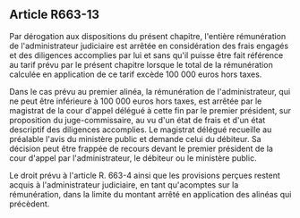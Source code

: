 Article R663-13
----
Par dérogation aux dispositions du présent chapitre, l'entière rémunération de
l'administrateur judiciaire est arrêtée en considération des frais engagés et
des diligences accomplies par lui et sans qu'il puisse être fait référence au
tarif prévu par le présent chapitre lorsque le total de la rémunération calculée
en application de ce tarif excède 100 000 euros hors taxes.

Dans le cas prévu au premier alinéa, la rémunération de l'administrateur, qui ne
peut être inférieure à 100 000 euros hors taxes, est arrêtée par le magistrat de
la cour d'appel délégué à cette fin par le premier président, sur proposition du
juge-commissaire, au vu d'un état de frais et d'un état descriptif des
diligences accomplies. Le magistrat délégué recueille au préalable l'avis du
ministère public et demande celui du débiteur. Sa décision peut être frappée de
recours devant le premier président de la cour d'appel par l'administrateur, le
débiteur ou le ministère public.

Le droit prévu à l'article R. 663-4 ainsi que les provisions perçues restent
acquis à l'administrateur judiciaire, en tant qu'acomptes sur la rémunération,
dans la limite du montant arrêté en application des alinéas qui précèdent.
